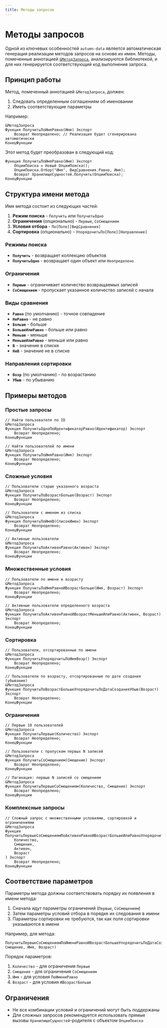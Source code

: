```yaml
---
title: Методы запросов
---
```


# Методы запросов

Одной из ключевых особенностей `autumn-data` является автоматическая генерация реализации методов запросов на основе их имен. Методы, помеченные аннотацией [`&МетодЗапроса`](/api/autumn-data/Аннотации/МетодЗапроса.md), анализируются библиотекой, и для них генерируется соответствующий код выполнения запроса.

## Принцип работы

Метод, помеченный аннотацией `&МетодЗапроса`, должен:

1. Следовать определенным соглашениям об именовании
2. Иметь соответствующие параметры

Например:

```bsl
&МетодЗапроса
Функция ПолучитьПоИмяРавно(Имя) Экспорт
    Возврат Неопределено; // Реализация будет сгенерирована автоматически
КонецФункции
```

Этот метод будет преобразован в следующий код:

```bsl
Функция ПолучитьПоИмяРавно(Имя) Экспорт
    ОпцииПоиска = Новый ОпцииПоиска();
    ОпцииПоиска.Отбор("Имя", ВидСравнения.Равно, Имя);
    Возврат ХранилищеСущностей.Получить(ОпцииПоиска);
КонецФункции
```

## Структура имени метода

Имя метода состоит из следующих частей:

1. **Режим поиска** - `Получить` или `ПолучитьОдно`
2. **Ограничения** (опционально) - `Первые`, `СоСмещением`
3. **Условия отбора** - `По[Поле][ВидСравнения]`
4. **Сортировка** (опционально) - `УпорядочитьПо[Поле][Направление]`

### Режимы поиска

- **`Получить`** - возвращает коллекцию объектов
- **`ПолучитьОдно`** - возвращает один объект или `Неопределено`

### Ограничения

- **`Первые`** - ограничивает количество возвращаемых записей
- **`СоСмещением`** - пропускает указанное количество записей с начала

### Виды сравнения

- **`Равно`** (по умолчанию) - точное совпадение
- **`НеРавно`** - не равно
- **`Больше`** - больше
- **`БольшеИлиРавно`** - больше или равно
- **`Меньше`** - меньше
- **`МеньшеИлиРавно`** - меньше или равно
- **`В`** - значение в списке
- **`НеВ`** - значение не в списке

### Направления сортировки

- **`Возр`** (по умолчанию) - по возрастанию
- **`Убыв`** - по убыванию

## Примеры методов

### Простые запросы

```bsl
// Найти пользователя по ID
&МетодЗапроса
Функция ПолучитьОдноПоИдентификаторРавно(Идентификатор) Экспорт
    Возврат Неопределено;
КонецФункции

// Найти пользователей по имени
&МетодЗапроса
Функция ПолучитьПоИмяРавно(Имя) Экспорт
    Возврат Неопределено;
КонецФункции
```

### Сложные условия

```bsl
// Пользователи старше указанного возраста
&МетодЗапроса
Функция ПолучитьПоВозрастБольше(Возраст) Экспорт
    Возврат Неопределено;
КонецФункции

// Пользователи с именем из списка
&МетодЗапроса
Функция ПолучитьПоИмяВ(СписокИмен) Экспорт
    Возврат Неопределено;
КонецФункции

// Активные пользователи
&МетодЗапроса
Функция ПолучитьПоАктивенРавно(Активен) Экспорт
    Возврат Неопределено;
КонецФункции
```

### Множественные условия

```bsl
// Пользователи по имени и возрасту
&МетодЗапроса
Функция ПолучитьПоИмяРавноИВозрастБольше(Имя, Возраст) Экспорт
    Возврат Неопределено;
КонецФункции

// Активные пользователи определенного возраста
&МетодЗапроса
Функция ПолучитьПоАктивенРавноИВозрастМеньшеИлиРавно(Активен, Возраст) Экспорт
    Возврат Неопределено;
КонецФункции
```

### Сортировка

```bsl
// Пользователи, отсортированные по имени
&МетодЗапроса
Функция ПолучитьУпорядочитьПоИмяВозр() Экспорт
    Возврат Неопределено;
КонецФункции

// Пользователи по возрасту, отсортированные по дате создания (убывание)
&МетодЗапроса
Функция ПолучитьПоВозрастБольшеУпорядочитьПоДатаСозданияУбыв(Возраст) Экспорт
    Возврат Неопределено;
КонецФункции
```

### Ограничения

```bsl
// Первые 10 пользователей
&МетодЗапроса
Функция ПолучитьПервые(Количество) Экспорт
    Возврат Неопределено;
КонецФункции

// Пользователи с пропуском первых N записей
&МетодЗапроса
Функция ПолучитьСоСмещением(Смещение) Экспорт
    Возврат Неопределено;
КонецФункции

// Пагинация: первые N записей со смещением
&МетодЗапроса
Функция ПолучитьПервыеСоСмещением(Количество, Смещение) Экспорт
    Возврат Неопределено;
КонецФункции
```

### Комплексные запросы

```bsl
// Сложный запрос с множественными условиями, сортировкой и ограничениями
&МетодЗапроса
Функция ПолучитьПервыеСоСмещениемПоАктивенРавноИВозрастБольшеИлиРавноУпорядочитьПоДатаСозданияУбыв(
    Количество,
    Смещение, 
    Активен, 
    Возраст
) Экспорт
    Возврат Неопределено;
КонецФункции
```

## Соответствие параметров

Параметры метода должны соответствовать порядку их появления в имени метода:

1. Сначала идут параметры ограничений (`Первые`, `СоСмещением`)
2. Затем параметры условий отбора в порядке их следования в имени
3. Параметры сортировки не требуются, так как поля сортировки указываются в имени

Например, для метода:

```bsl
ПолучитьПервыеСоСмещениемПоИмениРавноИВозрастБольшеУпорядочитьПоДатаСозданияУбыв(Количество, Смещение, Имя, Возраст)
```

Порядок параметров:
1. `Количество` - для ограничения `Первые`
2. `Смещение` - для ограничения `СоСмещением`  
3. `Имя` - для условия `ПоИмениРавно`
4. `Возраст` - для условия `ИВозрастБольше`

## Ограничения

- Не все комбинации условий и ограничений могут быть поддержаны
- Для сложных запросов рекомендуется использовать прямые вызовы `ХранилищеСущностей`-родителя с объектом `ОпцииПоиска`
